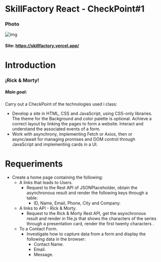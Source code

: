 # SkillFactory React - CheckPoint#1

### Photo
![img](https://i.ibb.co/FDfzLYk/Captura-de-pantalla-91.png)
#### Site: https://skillfactory.vercel.app/
# Introduction
### ¡Rick & Morty!

##### Main goal: 
Carry out a CheckPoint of the technologies used i class:
- Develop a site in HTML, CSS and JavaScript, using CSS-only libraries. The theme for the Background and color palette is optional. Achieve a correct layout by linking the pages to form a website. Interact and understand the associated events of a form.
- Work with asynchrony, implementing Fetch or Axios, then or async/await for managing promises and DOM control through JavaScript and implementing cards in a UI.
# Requeriments
- Create a home page containing the following:
    - A links that leads to Users.
        - Request to the Rest API of JSONPlaceholder, obtain the asynchronous result and render the following keys through a table:
            - ID, Name, Email, Phone, City and Company.
    - A links to API - Rick & Morty.
        - Request to the Rick & Morty Rest API, get the asynchronous result and render in file.js that shows the characters of the series through a presentation card, render the first twenty characters .
    - To a Contact Form.
        - Investigate how to capture data from a form and display the following data in the browser:
            - Contact Name.
            - Email.
            - Message.